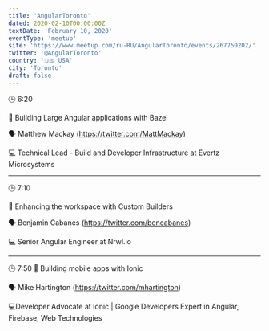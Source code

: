 ```yaml
---
title: 'AngularToronto'
dated: 2020-02-10T00:00:00Z
textDate: 'February 10, 2020'
eventType: 'meetup'
site: 'https://www.meetup.com/ru-RU/AngularToronto/events/267750202/'
twitter: '@AngularToronto'
country: '🇺🇸 USA'
city: 'Toronto'
draft: false
---
```


🕒 6:20

🎤 Building Large Angular applications with Bazel

🗣 Matthew Mackay (https://twitter.com/MattMackay)

💻 Technical Lead - Build and Developer Infrastructure at Evertz Microsystems

---

🕒 7:10

🎤 Enhancing the workspace with Custom Builders

🗣 Benjamin Cabanes (https://twitter.com/bencabanes)

💻 Senior Angular Engineer at Nrwl.io

---

🕒 7:50
🎤 Building mobile apps with Ionic

🗣 Mike Hartington (https://twitter.com/mhartington)

💻Developer Advocate at Ionic | Google Developers Expert in Angular, Firebase, Web Technologies
